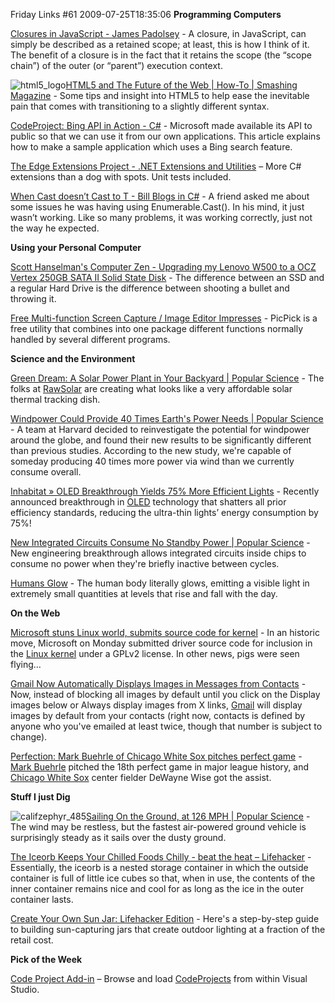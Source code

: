 Friday Links #61
2009-07-25T18:35:06
**Programming Computers**

[Closures in JavaScript - James Padolsey](http://james.padolsey.com/javascript/closures-in-javascript/) - A closure, in JavaScript, can simply be described as a retained scope; at least, this is how I think of it. The benefit of a closure is in the fact that it retains the scope (the “scope chain”) of the outer (or “parent”) execution context.

![html5_logo](http://mike-ward.net/content/images/blog/FridayLinks61_C793/html5_logo.png)[HTML5 and The Future of the Web | How-To | Smashing Magazine](http://www.smashingmagazine.com/2009/07/16/html5-and-the-future-of-the-web/) - Some tips and insight into HTML5 to help ease the inevitable pain that comes with transitioning to a slightly different syntax.

[CodeProject: Bing API in Action - C#](http://www.codeproject.com/KB/IP/BingAPI.aspx) - Microsoft made available its API to public so that we can use it from our own applications. This article explains how to make a sample application which uses a Bing search feature.

[The Edge Extensions Project - .NET Extensions and Utilities](http://edgeextensions.codeplex.com/) – More C# extensions than a dog with spots. Unit tests included.

[When Cast doesn’t Cast to T - Bill Blogs in C#](http://srtsolutions.com/blogs/billwagner/archive/2009/07/22/when-cast-lt-t-gt-doesn-t-cast-to-t.aspx) - A friend asked me about some issues he was having using Enumerable.Cast(). In his mind, it just wasn’t working. Like so many problems, it was working correctly, just not the way he expected.

**Using your Personal Computer**

[Scott Hanselman's Computer Zen - Upgrading my Lenovo W500 to a OCZ Vertex 250GB SATA II Solid State Disk](http://www.hanselman.com/blog/UpgradingMyLenovoW500ToAOCZVertex250GBSATAIISolidStateDiskSSD.aspx) - The difference between an SSD and a regular Hard Drive is the difference between shooting a bullet and throwing it. 

[Free Multi-function Screen Capture / Image Editor Impresses](http://www.techsupportalert.com/content/free-multi-function-screen-capture-image-editor-impresses.htm) - PicPick is a free utility that combines into one package different functions normally handled by several different programs.

**Science and the Environment**

[Green Dream: A Solar Power Plant in Your Backyard | Popular Science](http://www.popsci.com/environment/article/2009-07/green-dream-solar-power-plant-your-backyard) - The folks at [RawSolar](http://raw-solar.com) are creating what looks like a very affordable solar thermal tracking dish.

[Windpower Could Provide 40 Times Earth's Power Needs | Popular Science](http://www.popsci.com/environment/article/2009-07/more-windpower-previously-thought) - A team at Harvard decided to reinvestigate the potential for windpower around the globe, and found their new results to be significantly different than previous studies. According to the new study, we're capable of someday producing 40 times more power via wind than we currently consume overall.

[Inhabitat » OLED Breakthrough Yields 75% More Efficient Lights](http://www.inhabitat.com/2009/07/16/oled-breakthrough-yields-75-more-efficient-lights/) - Recently announced breakthrough in [OLED](http://en.wikipedia.org/wiki/OLED) technology that shatters all prior efficiency standards, reducing the ultra-thin lights’ energy consumption by 75%! 

[New Integrated Circuits Consume No Standby Power | Popular Science](http://www.popsci.com/scitech/article/2009-07/new-integrated-circuits-consume-no-standby-power-computer-chips) - New engineering breakthrough allows integrated circuits inside chips to consume no power when they're briefly inactive between cycles.

[Humans Glow](http://news.aol.com/article/humans-glow/584160) - The human body literally glows, emitting a visible light in extremely small quantities at levels that rise and fall with the day.

**On the Web**

[Microsoft stuns Linux world, submits source code for kernel](http://www.computerworld.com/s/article/9135683/Microsoft_stuns_Linux_world_submits_source_code_for_kernel?source=rss_news) - In an historic move, Microsoft on Monday submitted driver source code for inclusion in the [Linux kernel](http://www.networkworld.com/news/2009/061109-torvalds-proclaims-new-world-order.html) under a GPLv2 license. In other news, pigs were seen flying…

[Gmail Now Automatically Displays Images in Messages from Contacts](http://lifehacker.com/5319455/gmail-now-automatically-displays-images-in-messages-from-contacts) - Now, instead of blocking all images by default until you click on the Display images below or Always display images from X links, [Gmail](http://lifehacker.com/tag/gmail/) will display images by default from your contacts (right now, contacts is defined by anyone who you've emailed at least twice, though that number is subject to change).

[Perfection: Mark Buehrle of Chicago White Sox pitches perfect game](http://www.sun-sentinel.com/sports/nationworld/wire/sns-ap-bba-rays-white-sox,0,5214656.story) - [Mark Buehrle](http://www.sun-sentinel.com/topic/sports/mark-buehrle-PESPT000968.topic) pitched the 18th perfect game in major league history, and [Chicago White Sox](http://www.sun-sentinel.com/topic/sports/baseball/chicago-white-sox-ORSPT000167.topic) center fielder DeWayne Wise got the assist.

**Stuff I just Dig**

![califzephyr_485](http://mike-ward.net/content/images/blog/FridayLinks61_C793/califzephyr_485.jpg)[Sailing On the Ground, at 126 MPH | Popular Science](http://www.popsci.com/scitech/article/2009-06/road-runner) - The wind may be restless, but the fastest air-powered ground vehicle is surprisingly steady as it sails over the dusty ground.

[The Iceorb Keeps Your Chilled Foods Chilly - beat the heat – Lifehacker](http://lifehacker.com/5316944/the-iceorb-keeps-your-chilled-foods-chilly) - Essentially, the iceorb is a nested storage container in which the outside container is full of little ice cubes so that, when in use, the contents of the inner container remains nice and cool for as long as the ice in the outer container lasts.

[Create Your Own Sun Jar: Lifehacker Edition](http://lifehacker.com/5315357/create-your-own-sun-jar-lifehacker-edition/gallery/) - Here's a step-by-step guide to building sun-capturing jars that create outdoor lighting at a fraction of the retail cost.

**Pick of the Week**

[Code Project Add-in](http://geekswithblogs.net/sdorman/archive/2007/08/15/The-Code-Project-Browser-Add-in-for-Visual-Studio.aspx) – Browse and load [CodeProjects](http://www.codeproject.com/) from within Visual Studio.
